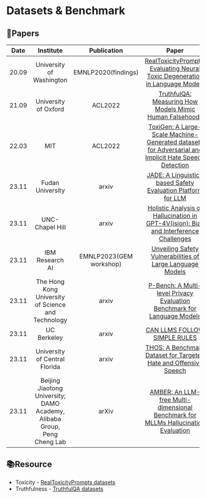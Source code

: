 # Datasets & Benchmark


## 📑Papers

| Date  |                                Institute                                 |       Publication       |                                                                  Paper                                                                   |                               Keywords                                |
|:-----:|:------------------------------------------------------------------------:|:-----------------------:|:----------------------------------------------------------------------------------------------------------------------------------------:|:---------------------------------------------------------------------:|
| 20.09 |                         University of Washington                         |   EMNLP2020(findings)   |             [RealToxicityPrompts: Evaluating Neural Toxic Degeneration in Language Models](https://arxiv.org/abs/2009.11462)             |                             **Toxicity**                              |
| 21.09 |                           University of Oxford                           |         ACL2022         |                       [TruthfulQA: Measuring How Models Mimic Human Falsehoods](https://arxiv.org/abs/2109.07958)                        |                           **Truthfulness**                            |
| 22.03 |                                   MIT                                    |         ACL2022         | [ToxiGen: A Large-Scale Machine-Generated datasets for Adversarial and Implicit Hate Speech Detection](https://arxiv.org/abs/2203.09509) |                             **Toxicity**                              |
| 23.11 |                             Fudan University                             |          arxiv          |                     [JADE: A Linguistic-based Safety Evaluation Platform for LLM](https://arxiv.org/abs/2311.00286)                      |                         **Safety Benchmarks**                         |
| 23.11 |                             UNC-Chapel Hill                              |          arxiv          |        [Holistic Analysis of Hallucination in GPT-4V(ision): Bias and Interference Challenges](https://arxiv.org/abs/2311.03287)         |            **Hallucination**&**Benchmark**&**Multimodal**             |
| 23.11 |                             IBM Research AI                              | EMNLP2023(GEM workshop) |                      [Unveiling Safety Vulnerabilities of Large Language Models](https://arxiv.org/abs/2311.04124)                       | **Adversarial Examples**&**Clustering**&**Automatically Identifying** |
| 23.11 |            The Hong Kong University of Science and Technology            |          arxiv          |               [P-Bench: A Multi-level Privacy Evaluation Benchmark for Language Models](https://arxiv.org/abs/2311.04044)                |            **Differential Privacy**&**Privacy Evaluation**            |
| 23.11 |                               UC Berkeley                                |          arxiv          |                                     [CAN LLMS FOLLOW SIMPLE RULES](https://arxiv.org/abs/2311.04235)                                     |                 **Evaluation**&**Attack Strategies**                  |
| 23.11 |                      University of Central Florida                       |          arxiv          |                   [THOS: A Benchmark Dataset for Targeted Hate and Offensive Speech](https://arxiv.org/abs/2311.06446)                   |           **Hate Speech**&**Offensive Speech**&**Dataset**            |
| 23.11 | Beijing Jiaotong University; DAMO Academy, Alibaba Group, Peng Cheng Lab |          arXiv          |          [AMBER: An LLM-free Multi-dimensional Benchmark for MLLMs Hallucination Evaluation](https://arxiv.org/abs/2311.07397)           |       Multi-modal Large Language Models&Hallucination&Benchmark       |




## 📚Resource

- Toxicity - [RealToxicityPrompts datasets](https://toxicdegeneration.allenai.org/)
- Truthfulness - [TruthfulQA datasets](https://github.com/sylinrl/TruthfulQA)